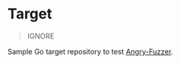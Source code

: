 # Target

> IGNORE

Sample Go target repository to test [Angry-Fuzzer](github.com/Snehil-Shah/Angry-Fuzzer).